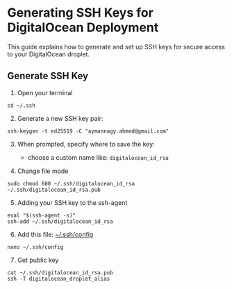 # Generating SSH Keys for DigitalOcean Deployment

This guide explains how to generate and set up SSH keys for secure access to your DigitalOcean droplet.

## Generate SSH Key
1. Open your terminal 
```
cd ~/.ssh
```
2. Generate a new SSH key pair:   
```
ssh-keygen -t ed25519 -C "aymannagy.ahmed@gmail.com"
```
3. When prompted, specify where to save the key:
   - choose a custom name like: `digitalocean_id_rsa`

4. Change file mode
```
sudo chmod 600 ~/.ssh/digitalocean_id_rsa ~/.ssh/digitalocean_id_rsa.pub
```
5. Adding your SSH key to the ssh-agent
```
eval "$(ssh-agent -s)"
ssh-add ~/.ssh/digitalocean_id_rsa
```
6. Add this file: [~/.ssh/config](./.ssh/config)
```
nano ~/.ssh/config 
```
7. Get public key
```
cat ~/.ssh/digitalocean_id_rsa.pub
ssh -T digitalocean_droplet_alias
```
